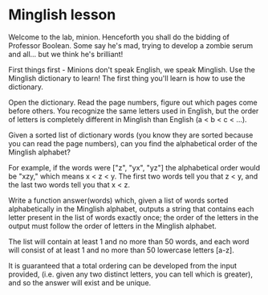 Minglish lesson
===============

Welcome to the lab, minion. Henceforth you shall do the bidding of Professor Boolean. Some say he's mad, trying to develop a zombie serum and all... but we think he's brilliant!

First things first - Minions don't speak English, we speak Minglish. Use the Minglish dictionary to learn! The first thing you'll learn is how to use the dictionary.

Open the dictionary. Read the page numbers, figure out which pages come before others. You recognize the same letters used in English, but the order of letters is completely different in Minglish than English (a < b < c < ...).

Given a sorted list of dictionary words (you know they are sorted because you can read the page numbers), can you find the alphabetical order of the Minglish alphabet?

For example, if the words were ["z", "yx", "yz"] the alphabetical order would be "xzy," which means x < z < y. The first two words tell you that z < y, and the last two words tell you that x < z.

Write a function answer(words) which, given a list of words sorted alphabetically in the Minglish alphabet, outputs a string that contains each letter present in the list of words exactly once; the order of the letters in the output must follow the order of letters in the Minglish alphabet.

The list will contain at least 1 and no more than 50 words, and each word will consist of at least 1 and no more than 50 lowercase letters [a-z].

It is guaranteed that a total ordering can be developed from the input provided, (i.e. given any two distinct letters, you can tell which is greater), and so the answer will exist and be unique.